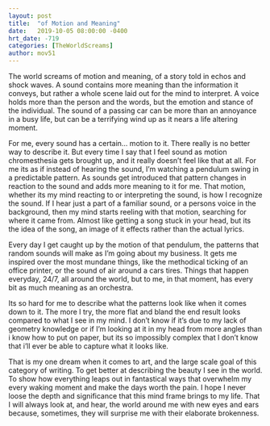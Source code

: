 ```yaml
---
layout: post
title:  "of Motion and Meaning"
date:   2019-10-05 08:00:00 -0400
hrt_date: -719
categories: [TheWorldScreams]
author: mov51
---
```

The world screams of motion and meaning, of a story told in echos and shock waves. A sound contains more meaning than the information it conveys, but rather a whole scene laid out for the mind to interpret. A voice holds more than the person and the words, but the emotion and stance of the individual. The sound of a passing car can be more than an annoyance in a busy life, but can be a terrifying wind up as it nears a life altering moment.

For me, every sound has a certain… motion to it. There really is no better way to describe it. But every time I say that I feel sound as motion chromesthesia gets brought up, and it really doesn’t feel like that at all. For me its as if instead of hearing the sound, I’m watching a pendulum swing in a predictable pattern. As sounds get introduced that pattern changes in reaction to the sound and adds more meaning to it for me. That motion, whether its my mind reacting to or interpreting the sound, is how I recognize the sound. If I hear just a part of a familiar sound, or a persons voice in the background, then my mind starts reeling with that motion, searching for where it came from. Almost like getting a song stuck in your head, but its the idea of the song, an image of it effects rather than the actual lyrics.

Every day I get caught up by the motion of that pendulum, the patterns that random sounds will make as I’m going about my business. It gets me inspired over the most mundane things, like the methodical ticking of an office printer, or the sound of air around a cars tires. Things that happen everyday, 24/7, all around the world, but to me, in that moment, has every bit as much meaning as an orchestra.

Its so hard for me to describe what the patterns look like when it comes down to it. The more I try, the more flat and bland the end result looks compared to what I see in my mind. I don’t know if it’s due to my lack of geometry knowledge or if I’m looking at it in my head from more angles than i know how to put on paper, but its so impossibly complex that I don’t know that i’ll ever be able to capture what it looks like.

That is my one dream when it comes to art, and the large scale goal of this category of writing. To get better at describing the beauty I see in the world. To show how everything leaps out in fantastical ways that overwhelm my every waking moment and make the days worth the pain.
I hope I never loose the depth and significance that this mind frame brings to my life. That I will always look at, and hear, the world around me with new eyes and ears because, sometimes, they will surprise me with their elaborate brokenness. 